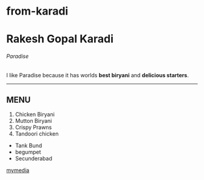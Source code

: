 # from-karadi
# Rakesh Gopal Karadi
###### Paradise 
I like Paradise because it has worlds **best biryani** and **delicious starters**.

----
MENU
----

1. Chicken Biryani
2. Mutton Biryani
3. Crispy Prawns
4. Tandoori chicken

* Tank Bund
* begumpet
* Secunderabad

[mymedia](https://github.com/ROCKYNWMSU/from-karadi/blob/main/MyMedia.md)